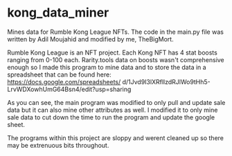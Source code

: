 # kong_data_miner
Mines data for Rumble Kong League NFTs. The code in the main.py file 
was written by Adil Moujahid and modified by me, TheBigMort.

Rumble Kong League is an NFT project. Each Kong NFT has 4 stat boosts
ranging from 0-100 each. Rarity.tools data on boosts wasn't comprehensive
enough so I made this program to mine data and to store the data in a
spreadsheet that can be found here: https://docs.google.com/spreadsheets/
d/1Jvd9I3lXRfllzdRJlWo9tHh5-LrvWDXowhUmG64Bsn4/edit?usp=sharing

As you can see, the main program was modified to only pull and update sale
data but it can also mine other attributes as well. I modified it to
only mine sale data to cut down the time to run the program and update
the google sheet. 

The programs within this project are sloppy and werent cleaned up so there
may be extrenuous bits throughout.
